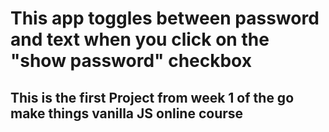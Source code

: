 # This app toggles between password and text when you click on the "show password" checkbox

## This is the first Project from week 1 of the go make things vanilla JS online course